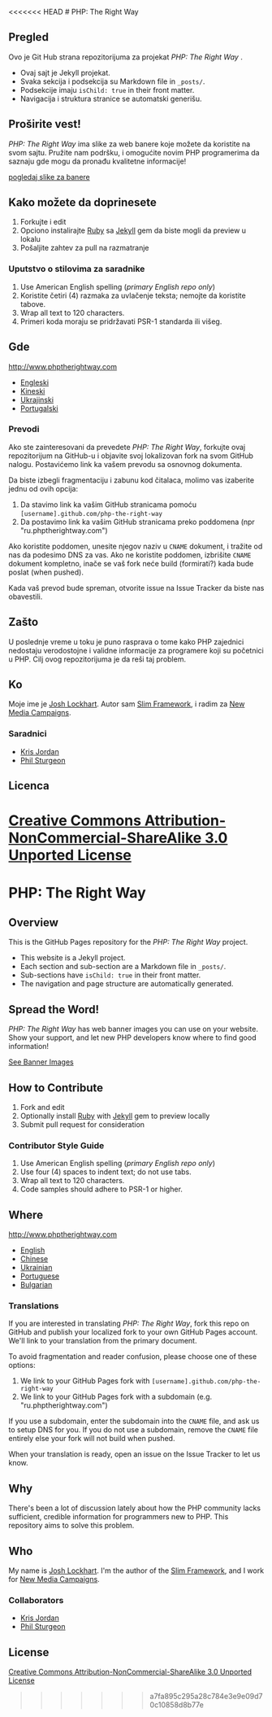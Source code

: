 <<<<<<< HEAD
﻿# PHP: The Right Way

## Pregled

Ovo je Git Hub strana repozitorijuma za projekat _PHP: The Right Way_ .

* Ovaj sajt je Jekyll projekat.
* Svaka sekcija i podsekcija su Markdown file in `_posts/`.
* Podsekcije imaju `isChild: true` in their front matter.
* Navigacija i struktura stranice se automatski generišu.

## Proširite vest!

_PHP: The Right Way_ ima slike za web banere koje možete da koristite na svom sajtu. Pružite nam podršku, i omogućite novim PHP programerima da saznaju gde mogu da pronađu kvalitetne informacije!

[pogledaj slike za banere](http://www.phptherightway.com/banners.html)

## Kako možete da doprinesete

1. Forkujte i edit
2. Opciono instalirajte [Ruby](https://rvm.io/rvm/install/) sa [Jekyll](https://github.com/mojombo/jekyll/) gem da biste mogli da preview u lokalu
3. Pošaljite zahtev za pull na razmatranje

### Uputstvo o stilovima za saradnike

1. Use American English spelling (*primary English repo only*)
2. Koristite četiri (4) razmaka za uvlačenje teksta; nemojte da koristite tabove.
3. Wrap all text to 120 characters.
4. Primeri koda moraju se pridržavati PSR-1 standarda ili višeg.

## Gde

<http://www.phptherightway.com>

* [Engleski](http://www.phptherightway.com)
* [Kineski](http://wulijun.github.com/php-the-right-way)
* [Ukrajinski](http://iflista.github.com/php-the-right-way)
* [Portugalski](http://br.phptherightway.com/)

### Prevodi

Ako ste zainteresovani da prevedete _PHP: The Right Way_, forkujte ovaj repozitorijum na GitHub-u i objavite svoj lokalizovan fork na svom GitHub nalogu. Postavićemo link ka vašem prevodu sa osnovnog dokumenta.

Da biste izbegli fragmentaciju i zabunu kod čitalaca, molimo vas izaberite jednu od ovih opcija:

1. Da stavimo link ka vašim GitHub stranicama pomoću  `[username].github.com/php-the-right-way`
2. Da postavimo link ka vašim GitHub stranicama preko poddomena (npr "ru.phptherightway.com")

Ako koristite poddomen, unesite njegov naziv u `CNAME` dokument, i tražite od nas da podesimo DNS za vas. Ako ne koristite poddomen, izbrišite `CNAME` dokument kompletno, inače se vaš fork neće build (formirati?) kada bude poslat (when pushed).

Kada vaš prevod bude spreman, otvorite issue na Issue Tracker da biste nas obavestili.

## Zašto

U poslednje vreme u toku je puno rasprava o tome kako PHP zajednici nedostaju verodostojne i validne informacije za programere koji su početnici u PHP. Cilj ovog repozitorijuma je da reši taj problem.

## Ko

Moje ime je [Josh Lockhart](http://twitter.com/codeguy). Autor sam [Slim Framework](http://www.slimframework.com/), i radim za [New Media Campaigns](http://www.newmediacampaigns.com/).

### Saradnici

* [Kris Jordan](http://krisjordan.com/)
* [Phil Sturgeon](http://philsturgeon.co.uk/)

## Licenca

[Creative Commons Attribution-NonCommercial-ShareAlike 3.0 Unported License](http://creativecommons.org/licenses/by-nc-sa/3.0/)
=======
# PHP: The Right Way

## Overview

This is the GitHub Pages repository for the _PHP: The Right Way_ project.

* This website is a Jekyll project.
* Each section and sub-section are a Markdown file in `_posts/`.
* Sub-sections have `isChild: true` in their front matter.
* The navigation and page structure are automatically generated.

## Spread the Word!

_PHP: The Right Way_ has web banner images you can use on your website. Show your support, and let new PHP
developers know where to find good information!

[See Banner Images](http://www.phptherightway.com/banners.html)

## How to Contribute

1. Fork and edit
2. Optionally install [Ruby](https://rvm.io/rvm/install/) with [Jekyll](https://github.com/mojombo/jekyll/) gem to preview locally
3. Submit pull request for consideration

### Contributor Style Guide

1. Use American English spelling (*primary English repo only*)
2. Use four (4) spaces to indent text; do not use tabs.
3. Wrap all text to 120 characters.
4. Code samples should adhere to PSR-1 or higher.

## Where

<http://www.phptherightway.com>

* [English](http://www.phptherightway.com)
* [Chinese](http://wulijun.github.com/php-the-right-way)
* [Ukrainian](http://iflista.github.com/php-the-right-way)
* [Portuguese](http://br.phptherightway.com/)
* [Bulgarian](http://bg.phptherightway.com/)

### Translations

If you are interested in translating _PHP: The Right Way_, fork this repo on GitHub and publish your localized fork to your own GitHub Pages account. We'll link to your translation from the primary document.

To avoid fragmentation and reader confusion, please choose one of these options:

1. We link to your GitHub Pages fork with `[username].github.com/php-the-right-way`
2. We link to your GitHub Pages fork with a subdomain (e.g. "ru.phptherightway.com")

If you use a subdomain, enter the subdomain into the `CNAME` file, and ask us to setup DNS for you. If you do not use a subdomain, remove the `CNAME` file entirely else your fork will not build when pushed.

When your translation is ready, open an issue on the Issue Tracker to let us know.

## Why

There's been a lot of discussion lately about how the PHP community lacks sufficient, credible information for programmers new to PHP. This repository aims to solve this problem.

## Who

My name is [Josh Lockhart](http://twitter.com/codeguy). I'm the author of the [Slim Framework](http://www.slimframework.com/), and I work for [New Media Campaigns](http://www.newmediacampaigns.com/).

### Collaborators

* [Kris Jordan](http://krisjordan.com/)
* [Phil Sturgeon](http://philsturgeon.co.uk/)

## License

[Creative Commons Attribution-NonCommercial-ShareAlike 3.0 Unported License](http://creativecommons.org/licenses/by-nc-sa/3.0/)
>>>>>>> a7fa895c295a28c784e3e9e09d70c10858d8b77e
